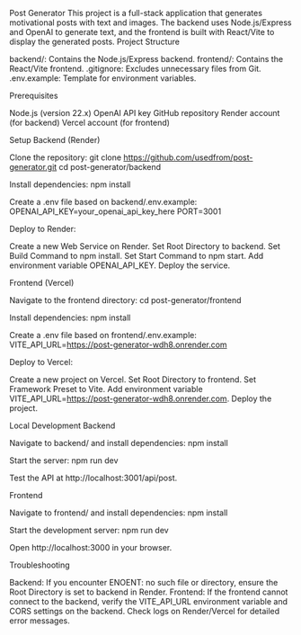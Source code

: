 Post Generator
This project is a full-stack application that generates motivational posts with text and images. The backend uses Node.js/Express and OpenAI to generate text, and the frontend is built with React/Vite to display the generated posts.
Project Structure

backend/: Contains the Node.js/Express backend.
frontend/: Contains the React/Vite frontend.
.gitignore: Excludes unnecessary files from Git.
.env.example: Template for environment variables.

Prerequisites

Node.js (version 22.x)
OpenAI API key
GitHub repository
Render account (for backend)
Vercel account (for frontend)

Setup
Backend (Render)

Clone the repository:
git clone https://github.com/usedfrom/post-generator.git
cd post-generator/backend


Install dependencies:
npm install


Create a .env file based on backend/.env.example:
OPENAI_API_KEY=your_openai_api_key_here
PORT=3001


Deploy to Render:

Create a new Web Service on Render.
Set Root Directory to backend.
Set Build Command to npm install.
Set Start Command to npm start.
Add environment variable OPENAI_API_KEY.
Deploy the service.



Frontend (Vercel)

Navigate to the frontend directory:
cd post-generator/frontend


Install dependencies:
npm install


Create a .env file based on frontend/.env.example:
VITE_API_URL=https://post-generator-wdh8.onrender.com


Deploy to Vercel:

Create a new project on Vercel.
Set Root Directory to frontend.
Set Framework Preset to Vite.
Add environment variable VITE_API_URL=https://post-generator-wdh8.onrender.com.
Deploy the project.



Local Development
Backend

Navigate to backend/ and install dependencies:
npm install


Start the server:
npm run dev


Test the API at http://localhost:3001/api/post.


Frontend

Navigate to frontend/ and install dependencies:
npm install


Start the development server:
npm run dev


Open http://localhost:3000 in your browser.


Troubleshooting

Backend: If you encounter ENOENT: no such file or directory, ensure the Root Directory is set to backend in Render.
Frontend: If the frontend cannot connect to the backend, verify the VITE_API_URL environment variable and CORS settings on the backend.
Check logs on Render/Vercel for detailed error messages.

